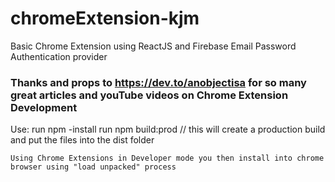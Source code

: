 # chromeExtension-kjm
Basic Chrome Extension using ReactJS and Firebase Email Password Authentication provider


### Thanks and props to https://dev.to/anobjectisa for so many great articles and youTube videos on Chrome Extension Development


Use:
    run  npm -install
    run npm build:prod  // this will create a production build and put the files into the dist folder

    Using Chrome Extensions in Developer mode you then install into chrome browser using "load unpacked" process

